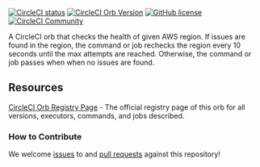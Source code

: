 [![CircleCI status](https://circleci.com/gh/CircleCI-Public/aws-cli-orb.svg?style=shield "CircleCI status")](https://circleci.com/gh/CircleCI-Public/aws-health-orb) [![CircleCI Orb Version](https://badges.circleci.com/orbs/circleci/aws-health.svg)](https://circleci.com/developer/orbs/orb/circleci/aws-health) [![GitHub license](https://img.shields.io/badge/license-MIT-blue.svg)](https://raw.githubusercontent.com/CircleCI-Public/aws-health-orb/master/LICENSE) [![CircleCI Community](https://img.shields.io/badge/community-CircleCI%20Discuss-343434.svg)](https://discuss.circleci.com/c/ecosystem/orbs)

A CircleCI orb that checks the health of given AWS region. If issues are found in the region, the command or job rechecks the region every 10 seconds until the max attempts are reached. Otherwise, the command or job passes when when no issues are found. 

## Resources

[CircleCI Orb Registry Page](https://circleci.com/orbs/registry/orb/circleci/aws-health) - The official registry page of this orb for all versions, executors, commands, and jobs described.
### How to Contribute
We welcome [issues](https://github.com/CircleCI-Public/aws-health-orb//issues) to and [pull requests](https://github.com/CircleCI-Public/aws-health-orb//pulls) against this repository!
